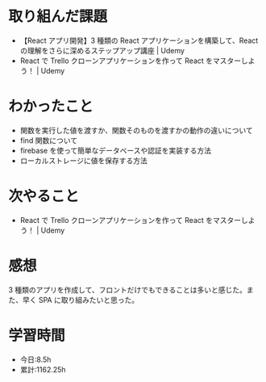 # 取り組んだ課題

- 【React アプリ開発】3 種類の React アプリケーションを構築して、React の理解をさらに深めるステップアップ講座 | Udemy
- React で Trello クローンアプリケーションを作って React をマスターしよう！ | Udemy

# わかったこと

- 関数を実行した値を渡すか、関数そのものを渡すかの動作の違いについて
- find 関数について
- firebase を使って簡単なデータベースや認証を実装する方法
- ローカルストレージに値を保存する方法

# 次やること

- React で Trello クローンアプリケーションを作って React をマスターしよう！ | Udemy

# 感想

3 種類のアプリを作成して、フロントだけでもできることは多いと感じた。また、早く SPA に取り組みたいと思った。

# 学習時間

- 今日:8.5h
- 累計:1162.25h
